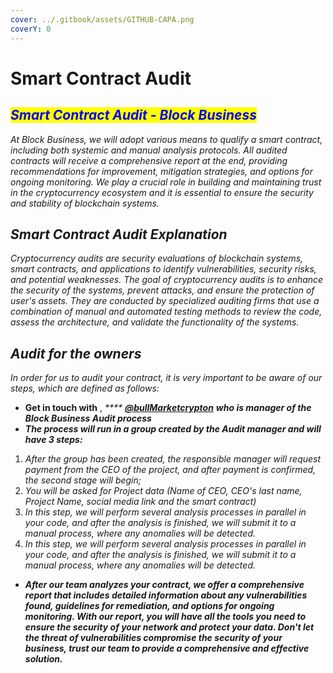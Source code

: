 ```yaml
---
cover: ../.gitbook/assets/GITHUB-CAPA.png
coverY: 0
---
```


# Smart Contract Audit

## _<mark style="color:blue;">Smart Contract Audit - Block Business</mark>_

_At Block Business, we will adopt various means to qualify a smart contract, including both systemic and manual analysis protocols. All audited contracts will receive a comprehensive report at the end, providing recommendations for improvement, mitigation strategies, and options for ongoing monitoring. We play a crucial role in building and maintaining trust in the cryptocurrency ecosystem and it is essential to ensure the security and stability of blockchain systems._

## _Smart Contract Audit Explanation_

_Cryptocurrency audits are security evaluations of blockchain systems, smart contracts, and applications to identify vulnerabilities, security risks, and potential weaknesses. The goal of cryptocurrency audits is to enhance the security of the systems, prevent attacks, and ensure the protection of user's assets. They are conducted by specialized auditing firms that use a combination of manual and automated testing methods to review the code, assess the architecture, and validate the functionality of the systems._

## _Audit for the owners_

_In order for us to audit your contract, it is very important to be aware of our steps, which are defined as follows:_

* **Get in touch with** , _****_ [_**@bullMarketcrypton**_](https://t.me/bullMarketcrypton) _**who is manager of the Block Business Audit process**_
* _**The process will run in a group created by the Audit manager and will have 3 steps:**_

1. _After the group has been created, the responsible manager will request payment from the CEO of the project, and after payment is confirmed, the second stage will begin;_
2. _You will be asked for Project data (Name of CEO, CEO's last name, Project Name, social media link and the smart contract)_
3. _In this step, we will perform several analysis processes in parallel in your code, and after the analysis is finished, we will submit it to a manual process, where any anomalies will be detected._
4. _In this step, we will perform several analysis processes in parallel in your code, and after the analysis is finished, we will submit it to a manual process, where any anomalies will be detected._

* _**After our team analyzes your contract, we offer a comprehensive report that includes detailed information about any vulnerabilities found, guidelines for remediation, and options for ongoing monitoring. With our report, you will have all the tools you need to ensure the security of your network and protect your data. Don't let the threat of vulnerabilities compromise the security of your business, trust our team to provide a comprehensive and effective solution.**_
